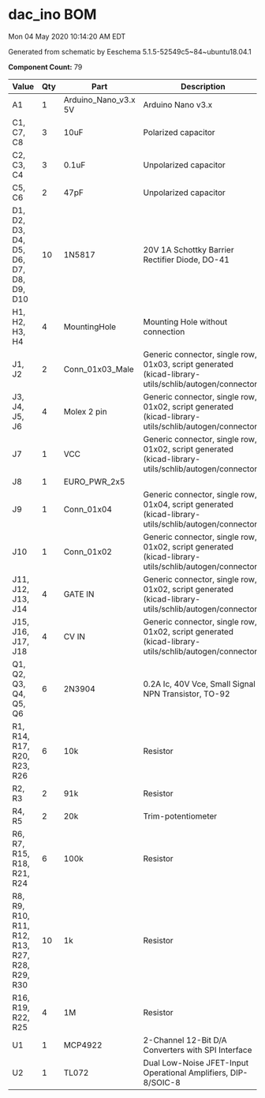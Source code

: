 # dac_ino BOM

Mon 04 May 2020 10:14:20 AM EDT

Generated from schematic by Eeschema 5.1.5-52549c5~84~ubuntu18.04.1

**Component Count:** 79

| Value | Qty | Part | Description | Vendor |
| ----- | --- | ---- | ----------- | ------ |
| A1 | 1 | Arduino_Nano_v3.x 5V | Arduino Nano v3.x |  |
| C1, C7, C8 | 3 | 10uF | Polarized capacitor |  |
| C2, C3, C4 | 3 | 0.1uF | Unpolarized capacitor |  |
| C5, C6 | 2 | 47pF | Unpolarized capacitor |  |
| D1, D2, D3, D4, D5, D6, D7, D8, D9, D10 | 10 | 1N5817 | 20V 1A Schottky Barrier Rectifier Diode, DO-41 |  |
| H1, H2, H3, H4 | 4 | MountingHole | Mounting Hole without connection |  |
| J1, J2 | 2 | Conn_01x03_Male | Generic connector, single row, 01x03, script generated (kicad-library-utils/schlib/autogen/connector/) |  |
| J3, J4, J5, J6 | 4 | Molex 2 pin | Generic connector, single row, 01x02, script generated (kicad-library-utils/schlib/autogen/connector/) |  |
| J7 | 1 | VCC | Generic connector, single row, 01x02, script generated (kicad-library-utils/schlib/autogen/connector/) |  |
| J8 | 1 | EURO_PWR_2x5 |  |  |
| J9 | 1 | Conn_01x04 | Generic connector, single row, 01x04, script generated (kicad-library-utils/schlib/autogen/connector/) |  |
| J10 | 1 | Conn_01x02 | Generic connector, single row, 01x02, script generated (kicad-library-utils/schlib/autogen/connector/) |  |
| J11, J12, J13, J14 | 4 | GATE IN | Generic connector, single row, 01x02, script generated (kicad-library-utils/schlib/autogen/connector/) |  |
| J15, J16, J17, J18 | 4 | CV IN | Generic connector, single row, 01x02, script generated (kicad-library-utils/schlib/autogen/connector/) |  |
| Q1, Q2, Q3, Q4, Q5, Q6 | 6 | 2N3904 | 0.2A Ic, 40V Vce, Small Signal NPN Transistor, TO-92 |  |
| R1, R14, R17, R20, R23, R26 | 6 | 10k | Resistor |  |
| R2, R3 | 2 | 91k | Resistor |  |
| R4, R5 | 2 | 20k | Trim-potentiometer |  |
| R6, R7, R15, R18, R21, R24 | 6 | 100k | Resistor |  |
| R8, R9, R10, R11, R12, R13, R27, R28, R29, R30 | 10 | 1k | Resistor |  |
| R16, R19, R22, R25 | 4 | 1M | Resistor |  |
| U1 | 1 | MCP4922 | 2-Channel 12-Bit D/A Converters with SPI Interface |  |
| U2 | 1 | TL072 | Dual Low-Noise JFET-Input Operational Amplifiers, DIP-8/SOIC-8 |  |
    
